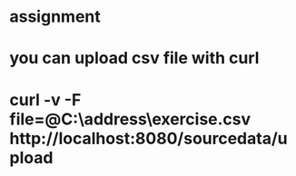 # assignment
# you can upload csv file with curl
# curl -v -F file=@C:\address\exercise.csv  http://localhost:8080/sourcedata/upload
